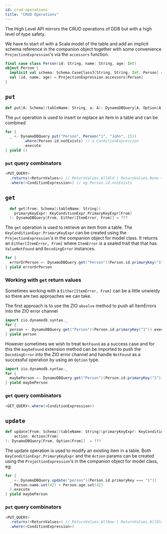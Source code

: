 ```yaml
---
id: crud-operations
title: "CRUD Operations"
---
```


The High Level API mirrors the CRUD operations of DDB but with a high level of type safety. 

We have to start of with a Scala model of the table and add an implicit schema reference in the companion object together with some convenience `ProjectionExpression`'s via the `accessors` function. 

```scala
final case class Person(id: String, name: String, age: Int)
object Person {
  implicit val schema: Schema.CaseClass3[String, String, Int, Person] = DeriveSchema.gen[Person]
  val (id, name, age) = ProjectionExpression.accessors[Person]
}
```

## `put`

```scala
def put[A: Schema](tableName: String, a: A): DynamoDBQuery[A, Option[A]] = ???
```

The `put` operation is used to insert or replace an item in a table and can be combined 

```scala
for {
  _ <- DynamoDBQuery.put("Person", Person("1", "John", 21))
        .where(Person.id.notExists) // a ConditionExpression
        .execute
} yield ()
```

### `put` query combinators

```scala
<PUT_QUERY>
  .returns(<ReturnValues>) // ReturnValues.AllOld | ReturnValues.None <default>
  .where(<ConditionExpression>) // eg Person.id.notExists
```


## `get`

```scala
  def get[From: Schema](tableName: String)(
    primaryKeyExpr: KeyConditionExpr.PrimaryKeyExpr[From]
  ): DynamoDBQuery[From, Either[ItemError, From]] = ???
```

The `get` operation is used to retrieve an item from a table. The `KeyConditionExpr.PrimaryKeyExpr` can be created using the `ProjectionExpression`'s in the companion object for model class. It returns an `Either[ItemError, From]` where `ItemError` is a sealed trait that that has `ValueNotFound` and `DecodingError` instances. 

```scala
for {
  errorOrPerson <- DynamoDBQuery.get("Person")(Person.id.primaryKey("1")).execute
} yield errorOrPerson
```

### Working with `get` return values

Sometimes working with a `Either[ItemError, From]` can be a little unwieldy so there are two approaches we can take.

The first approach is to use the ZIO `absolve` method to push all ItemErrors into the ZIO error channel

```scala
import zio.dynamodb.syntax._
for {
  person <- DynamoDBQuery.get("Person")(Person.id.primaryKey("1")).execute.absolve
} yield person
```

However sometimes we wish to treat `NotFound` as a success case and for this the `maybeFound` extension method can be imported to push the `DecodingError` into the ZIO error channel and handle `NotFound` as a successful operation by using an `Option` type. 

```scala
import zio.dynamodb.syntax._
for {
  maybePerson <- DynamoDBQuery.get("Person")(Person.id.primaryKey("1")).execute.maybeFound
} yield maybePerson
```

### `get` query combinators

```scala
<GET_QUERY>.where(<ConditionExpression>)
```

## `update`

```scala
def update[From: Schema](tableName: String)(primaryKeyExpr: KeyConditionExpr.PrimaryKeyExpr[From])(
    action: Action[From]
): DynamoDBQuery[From, Option[From]]  = ???
```

The update operation is used to modify an existing item in a table. Both `KeyConditionExpr.PrimaryKeyExpr` and the `Action` params can be created using the `ProjectionExpression`'s in the companion object for model class, eg: 
    
```scala
for {
  _ <- DynamoDBQuery.update("person")(Person.id.primaryKey === "1")(
    Person.name.set(42) + Person.age.set(42)
  ).execute
} yield maybePerson
```

### `put` query combinators

```scala
<PUT_QUERY>
  .returns(<ReturnValues>) // ReturnValues.AllNew | ReturnValues.AllOld | ReturnValues.None <default>
  .where(<ConditionExpression>)
```
